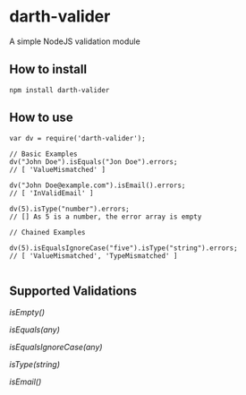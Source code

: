 # darth-valider

A simple NodeJS validation module


## How to install

```
npm install darth-valider

```

## How to use

```
var dv = require('darth-valider');

// Basic Examples
dv("John Doe").isEquals("Jon Doe").errors;
// [ 'ValueMismatched' ]

dv("John Doe@example.com").isEmail().errors;
// [ 'InValidEmail' ]

dv(5).isType("number").errors;
// [] As 5 is a number, the error array is empty

// Chained Examples

dv(5).isEqualsIgnoreCase("five").isType("string").errors;
// [ 'ValueMismatched', 'TypeMismatched' ]


```


## Supported Validations

*isEmpty()*

*isEquals(any)*

*isEqualsIgnoreCase(any)*

*isType(string)*

*isEmail()*
